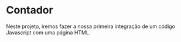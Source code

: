 # Contador

Neste projeto, iremos fazer a nossa primeira integração de um código Javascript com uma página HTML.